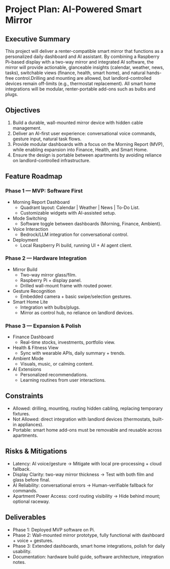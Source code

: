 # Project Plan: AI-Powered Smart Mirror

## Executive Summary

This project will deliver a renter-compatible smart mirror that functions as a personalized daily dashboard and AI assistant. By combining a Raspberry Pi–based display with a two-way mirror and integrated AI software, the mirror will provide actionable, glanceable insights (calendar, weather, news, tasks), switchable views (finance, health, smart home), and natural hands-free control.Drilling and mounting are allowed, but landlord-controlled devices remain off-limits (e.g., thermostat replacement). All smart home integrations will be modular, renter-portable add-ons such as bulbs and plugs.

## Objectives

1. Build a durable, wall-mounted mirror device with hidden cable management.
2. Deliver an AI-first user experience: conversational voice commands, gesture input, natural task flows.
3. Provide modular dashboards with a focus on the Morning Report (MVP), while enabling expansion into Finance, Health, and Smart Home.
4. Ensure the design is portable between apartments by avoiding reliance on landlord-controlled infrastructure.

## Feature Roadmap

### Phase 1 — MVP: Software First

- Morning Report Dashboard
  - Quadrant layout: Calendar | Weather | News | To-Do List.
  - Customizable widgets with AI-assisted setup.
- Mode Switching
  - Software toggle between dashboards (Morning, Finance, Ambient).
- Voice Interaction
  - Bedrock/LLM integration for conversational control.
- Deployment
  - Local Raspberry Pi build, running UI + AI agent client.

### Phase 2 — Hardware Integration

- Mirror Build
  - Two-way mirror glass/film.
  - Raspberry Pi + display panel.
  - Drilled wall-mount frame with routed power.
- Gesture Recognition
  - Embedded camera + basic swipe/selection gestures.
- Smart Home Lite
  - Integration with bulbs/plugs.
  - Mirror as control hub, no reliance on landlord devices.

### Phase 3 — Expansion & Polish

- Finance Dashboard
  - Real-time stocks, investments, portfolio view.
- Health & Fitness View
  - Sync with wearable APIs, daily summary + trends.
- Ambient Mode
  - Visuals, music, or calming content.
- AI Extensions
  - Personalized recommendations.
  - Learning routines from user interactions.

## Constraints

- Allowed: drilling, mounting, routing hidden cabling, replacing temporary fixtures.
- Not Allowed: direct integration with landlord devices (thermostats, built-in appliances).
- Portable: smart home add-ons must be removable and reusable across apartments.

## Risks & Mitigations

- Latency: AI voice/gesture → Mitigate with local pre-processing + cloud fallback.
- Display Clarity: two-way mirror thickness → Test with both film and glass before final.
- AI Reliability: conversational errors → Human-verifiable fallback for commands.
- Apartment Power Access: cord routing visibility → Hide behind mount; optional raceway.

## Deliverables

- Phase 1: Deployed MVP software on Pi.
- Phase 2: Wall-mounted mirror prototype, fully functional with dashboard + voice + gestures.
- Phase 3: Extended dashboards, smart home integrations, polish for daily usability.
- Documentation: hardware build guide, software architecture, integration notes.
